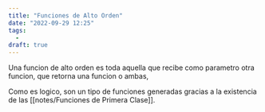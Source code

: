 ```yaml
---
title: "Funciones de Alto Orden"
date: "2022-09-29 12:25"
tags: 
  - 
draft: true
---
```

Una funcion de alto orden es toda aquella que recibe como parametro otra funcion, que retorna una funcion o ambas,

Como es logico, son un tipo de funciones generadas gracias a la existencia de las [[notes/Funciones de Primera Clase]].


